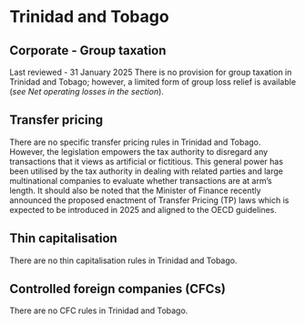 # Trinidad and Tobago
## Corporate - Group taxation
Last reviewed - 31 January 2025
There is no provision for group taxation in Trinidad and Tobago; however, a limited form of group loss relief is available (_see Net operating losses in the section_).
## Transfer pricing
There are no specific transfer pricing rules in Trinidad and Tobago. However, the legislation empowers the tax authority to disregard any transactions that it views as artificial or fictitious. This general power has been utilised by the tax authority in dealing with related parties and large multinational companies to evaluate whether transactions are at arm’s length.
It should also be noted that the Minister of Finance recently announced the proposed enactment of Transfer Pricing (TP) laws which is expected to be introduced in 2025 and aligned to the OECD guidelines.
## Thin capitalisation
There are no thin capitalisation rules in Trinidad and Tobago.
## Controlled foreign companies (CFCs)
There are no CFC rules in Trinidad and Tobago.

